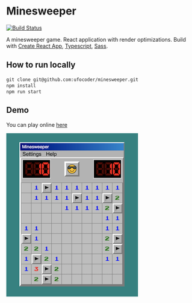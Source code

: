 # Minesweeper
[![Build Status](https://travis-ci.org/ufocoder/minesweeper.svg?branch=master)](https://travis-ci.org/ufocoder/minesweeper)

A minesweeper game. React application with render optimizations.
Build with [Create React App](https://github.com/facebook/create-react-app), [Typescript](https://www.typescriptlang.org/), [Sass](https://sass-lang.com/). 

## How to run locally

```
git clone git@github.com:ufocoder/minesweeper.git
npm install
npm run start
```

## Demo

You can play online [here](https://minesweeper.ufocoder.vercel.app/)

![](./screenshot.png)
